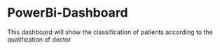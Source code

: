 # PowerBi-Dashboard

This dashboard will show the classification of patients according to the qualification of doctor
